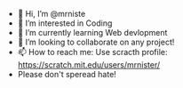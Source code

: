 - 👋 Hi, I’m @mrniste
- 👀 I’m interested in Coding
- 🌱 I’m currently learning Web devlopment
- 💞️ I’m looking to collaborate on any project!
- 📫 How to reach me: Use scracth profile: https://scratch.mit.edu/users/mrnister/
- Please don't speread hate!
